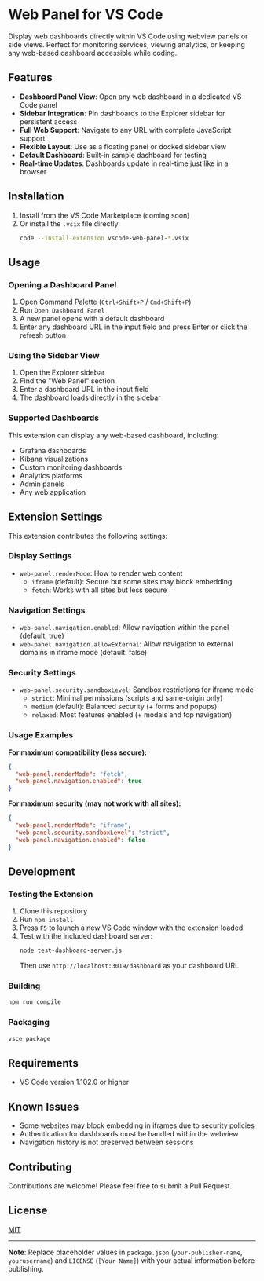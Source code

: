 # Web Panel for VS Code

Display web dashboards directly within VS Code using webview panels or side views. Perfect for monitoring services, viewing analytics, or keeping any web-based dashboard accessible while coding.

## Features

- **Dashboard Panel View**: Open any web dashboard in a dedicated VS Code panel
- **Sidebar Integration**: Pin dashboards to the Explorer sidebar for persistent access
- **Full Web Support**: Navigate to any URL with complete JavaScript support
- **Flexible Layout**: Use as a floating panel or docked sidebar view
- **Default Dashboard**: Built-in sample dashboard for testing
- **Real-time Updates**: Dashboards update in real-time just like in a browser

## Installation

1. Install from the VS Code Marketplace (coming soon)
2. Or install the `.vsix` file directly:
   ```bash
   code --install-extension vscode-web-panel-*.vsix
   ```

## Usage

### Opening a Dashboard Panel

1. Open Command Palette (`Ctrl+Shift+P` / `Cmd+Shift+P`)
2. Run `Open Dashboard Panel`
3. A new panel opens with a default dashboard
4. Enter any dashboard URL in the input field and press Enter or click the refresh button

### Using the Sidebar View

1. Open the Explorer sidebar
2. Find the "Web Panel" section
3. Enter a dashboard URL in the input field
4. The dashboard loads directly in the sidebar

### Supported Dashboards

This extension can display any web-based dashboard, including:
- Grafana dashboards
- Kibana visualizations
- Custom monitoring dashboards
- Analytics platforms
- Admin panels
- Any web application

## Extension Settings

This extension contributes the following settings:

### Display Settings
* `web-panel.renderMode`: How to render web content
  - `iframe` (default): Secure but some sites may block embedding
  - `fetch`: Works with all sites but less secure

### Navigation Settings
* `web-panel.navigation.enabled`: Allow navigation within the panel (default: true)
* `web-panel.navigation.allowExternal`: Allow navigation to external domains in iframe mode (default: false)

### Security Settings
* `web-panel.security.sandboxLevel`: Sandbox restrictions for iframe mode
  - `strict`: Minimal permissions (scripts and same-origin only)
  - `medium` (default): Balanced security (+ forms and popups)
  - `relaxed`: Most features enabled (+ modals and top navigation)

### Usage Examples

**For maximum compatibility (less secure):**
```json
{
  "web-panel.renderMode": "fetch",
  "web-panel.navigation.enabled": true
}
```

**For maximum security (may not work with all sites):**
```json
{
  "web-panel.renderMode": "iframe",
  "web-panel.security.sandboxLevel": "strict",
  "web-panel.navigation.enabled": false
}
```

## Development

### Testing the Extension

1. Clone this repository
2. Run `npm install`
3. Press `F5` to launch a new VS Code window with the extension loaded
4. Test with the included dashboard server:
   ```bash
   node test-dashboard-server.js
   ```
   Then use `http://localhost:3019/dashboard` as your dashboard URL

### Building

```bash
npm run compile
```

### Packaging

```bash
vsce package
```

## Requirements

- VS Code version 1.102.0 or higher

## Known Issues

- Some websites may block embedding in iframes due to security policies
- Authentication for dashboards must be handled within the webview
- Navigation history is not preserved between sessions

## Contributing

Contributions are welcome! Please feel free to submit a Pull Request.

## License

[MIT](LICENSE)

---

**Note**: Replace placeholder values in `package.json` (`your-publisher-name`, `yourusername`) and `LICENSE` (`[Your Name]`) with your actual information before publishing.
